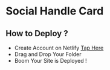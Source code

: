 # Social Handle Card

## How to Deploy ?
          
* Create Account on Netlify [Tap Here](https://www.netlify.com/)
* Drag and Drop Your Folder 
* Boom Your Site is Deployed !


